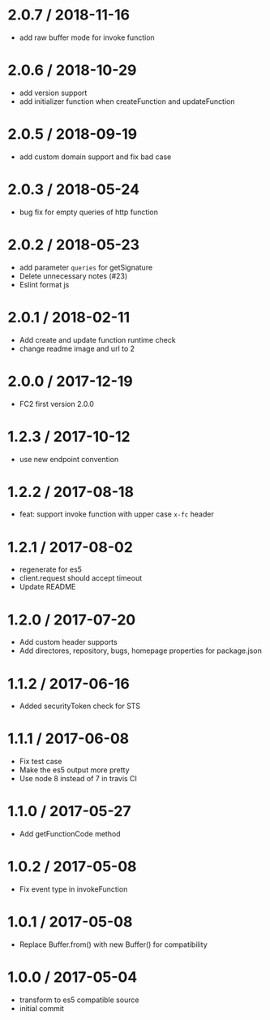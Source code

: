 
2.0.7 / 2018-11-16
==================
* add raw buffer mode for invoke function


2.0.6 / 2018-10-29
==================

  * add version support
  * add initializer function when createFunction and updateFunction

2.0.5 / 2018-09-19
==================

  * add custom domain support and fix bad case

2.0.3 / 2018-05-24
==================

  * bug fix for empty queries of http function

2.0.2 / 2018-05-23
==================

  * add parameter `queries` for getSignature
  * Delete unnecessary notes (#23)
  * Eslint format js

2.0.1 / 2018-02-11
==================

  * Add create and update function runtime check
  * change readme image and url to 2

2.0.0 / 2017-12-19
==================

  * FC2 first version 2.0.0

1.2.3 / 2017-10-12
==================

  * use new endpoint convention

1.2.2 / 2017-08-18
==================

  * feat: support invoke function with upper case `x-fc` header

1.2.1 / 2017-08-02
==================

  * regenerate for es5
  * client.request should accept timeout
  * Update README

1.2.0 / 2017-07-20
==================

  * Add custom header supports
  * Add directores, repository, bugs, homepage properties for package.json

1.1.2 / 2017-06-16
==================

  * Added securityToken check for STS

1.1.1 / 2017-06-08
==================

  * Fix test case
  * Make the es5 output more pretty
  * Use node 8 instead of 7 in travis CI

1.1.0 / 2017-05-27
==================

  * Add getFunctionCode method

1.0.2 / 2017-05-08
==================

  * Fix event type in invokeFunction

1.0.1 / 2017-05-08
==================

  * Replace Buffer.from() with new Buffer() for compatibility

1.0.0 / 2017-05-04
==================

  * transform to es5 compatible source
  * initial commit
